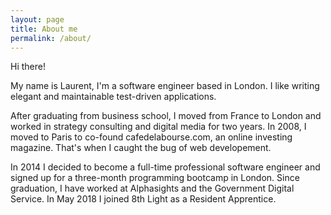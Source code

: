 ```yaml
---
layout: page
title: About me
permalink: /about/
---
```


Hi there!

My name is Laurent, I'm a software engineer based in London. I like writing elegant and maintainable test-driven applications.

After graduating from business school, I moved from France to London and worked in strategy consulting and digital media for two years. In 2008, I moved to Paris to co-found cafedelabourse.com, an online investing magazine. That's when I caught the bug of web developement.

In 2014 I decided to become a full-time professional software engineer and signed up for a three-month programming bootcamp in London. Since graduation, I have worked at Alphasights and the Government Digital Service. In May 2018 I joined 8th Light as a Resident Apprentice.
